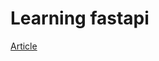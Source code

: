 # Learning fastapi
[Article](https://dev.to/danchei99/getting-started-with-fast-api-and-docker-part-1-54oo)
